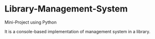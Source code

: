 # Library-Management-System
Mini-Project using Python 

It is a console-based implementation of management system in a library.
